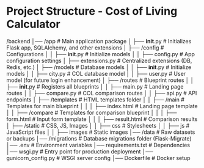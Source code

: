# Project Structure - Cost of Living Calculator

/backend
│── /app                    # Main application package
│   ├── __init__.py         # Initializes Flask app, SQLAlchemy, and other extensions
│   ├── /config             # Configurations
│   │   ├── __init__.py     # Initialize models
│   │   ├── config.py       # App configuration settings
│   ├── extensions.py       # Centralized extensions (DB, Redis, etc.)
│   ├── /models             # Database models
│   │   ├── __init__.py     # Initialize models
│   │   ├── city.py         # COL database model
│   │   ├── user.py         # User model (for future login enhancement)
│   ├── /routes             # Blueprint routes
│   │   ├── __init__.py     # Registers all blueprints
│   │   ├── main.py         # Landing page routes
│   │   ├── compare.py      # COL comparison routes
│   │   ├── api.py          # API endpoints
│   ├── /templates          # HTML templates folder
│   │   ├── /main           # Templates for main blueprint
│   │   │   ├── index.html  # Landing page template
│   │   ├── /compare        # Templates for comparison blueprint
│   │   │   ├── form.html    # Input form template
│   │   │   ├── result.html  # Comparison results
│   ├── /static             # CSS, JS, Images
│   │   ├── css             # Stylesheets
│   │   ├── js              # JavaScript files
│   │   ├── images          # Static images
│── /data                   # Raw datasets or backups
│── /migrations             # Database migrations folder (Flask-Migrate)
│── .env                    # Environment variables
│── requirements.txt        # Dependencies
│── wsgi.py                 # Entry point for production deployment
│── gunicorn_config.py      # WSGI server config
│── Dockerfile              # Docker setup
